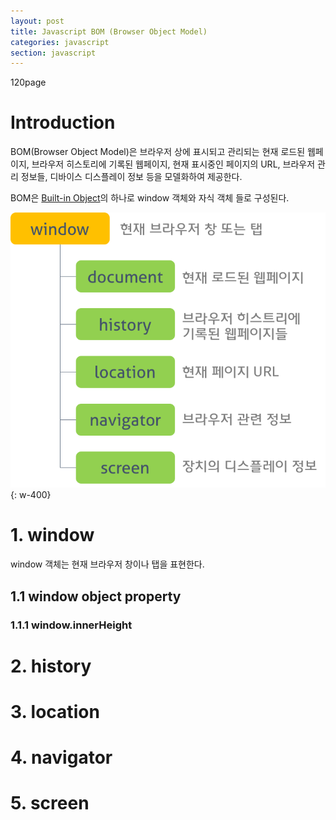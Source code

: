 ```yaml
---
layout: post
title: Javascript BOM (Browser Object Model)
categories: javascript
section: javascript
---
```


120page

# Introduction

BOM(Browser Object Model)은 브라우저 상에 표시되고 관리되는 현재 로드된 웹페이지, 브라우저 히스토리에 기록된 웹페이지, 현재 표시중인 페이지의 URL, 브라우저 관리 정보들, 디바이스 디스플레이 정보 등을 모델화하여 제공한다.

BOM은 [Built-in Object](./js-built-in-object.html)의 하나로 window 객체와 자식 객체 들로 구성된다.

![BOM](/img/BOM.png)
{: w-400}

# 1. window

window 객체는 현재 브라우저 창이나 탭을 표현한다.

## 1.1 window object property

### 1.1.1 window.innerHeight



# 2. history  

# 3. location

# 4. navigator

# 5. screen
